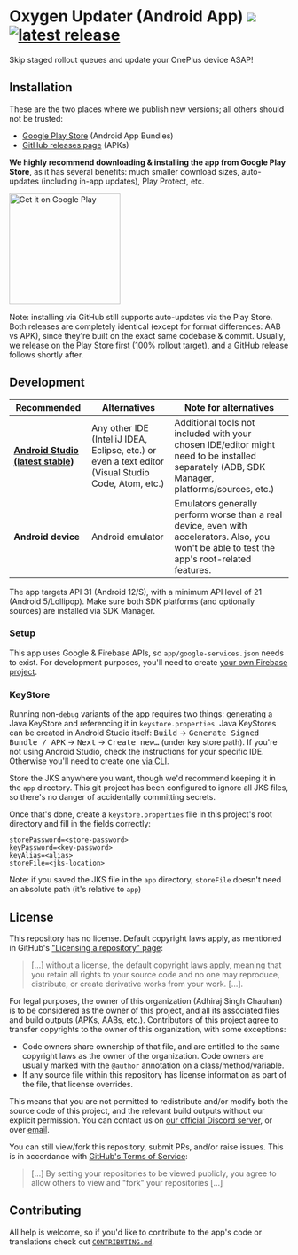 # Oxygen Updater (Android App) ![][badge-ci] [![latest release][badge-latest-release]][github-ou-releases]

Skip staged rollout queues and update your OnePlus device ASAP!

## Installation

These are the two places where we publish new versions; all others should not be trusted:

- [Google Play Store][play-store] (Android App Bundles)
- [GitHub releases page][github-ou-releases] (APKs)

**We highly recommend downloading & installing the app from Google Play Store**, as it has several benefits: much smaller download sizes, auto-updates (including in-app updates), Play Protect, etc.

<a href="https://play.google.com/store/apps/details?id=com.arjanvlek.oxygenupdater&utm_source=github&pcampaignid=pcampaignidMKT-Other-global-all-co-prtnr-py-PartBadge-Mar2515-1"><img alt="Get it on Google Play" src="https://oxygenupdater.com/img/google-play-store-badge-en.svg?v=1" width="200"/></a>

Note: installing via GitHub still supports auto-updates via the Play Store. Both releases are completely identical (except for format differences: AAB vs APK), since they're built on the exact same codebase & commit. Usually, we release on the Play Store first (100% rollout target), and a GitHub release follows shortly after.

## Development

| **Recommended**                    | **Alternatives**                                                                                    | Note for alternatives                                                                                                                          |
|------------------------------------|-----------------------------------------------------------------------------------------------------|------------------------------------------------------------------------------------------------------------------------------------------------|
| **[Android Studio (latest stable)][android-studio]** | Any other IDE (IntelliJ IDEA, Eclipse, etc.) or even a text editor (Visual Studio Code, Atom, etc.) | Additional tools not included with your chosen IDE/editor might need to be installed separately (ADB, SDK Manager, platforms/sources, etc.)    |
| **Android device**                 | Android emulator                                                                                    | Emulators generally perform worse than a real device, even with accelerators. Also, you won't be able to test the app's root-related features. |

The app targets API 31 (Android 12/S), with a minimum API level of 21 (Android 5/Lollipop). Make sure both SDK platforms (and optionally sources) are installed via SDK Manager.

### Setup

This app uses Google & Firebase APIs, so `app/google-services.json` needs to exist. For development purposes, you'll need to create [your own Firebase project][firebase-config].

### KeyStore

Running non-`debug` variants of the app requires two things: generating a Java KeyStore and referencing it in `keystore.properties`.
Java KeyStores can be created in Android Studio itself: <kbd>Build</kbd> → <kbd>Generate Signed Bundle / APK</kbd> → <kbd>Next</kbd> → <kbd>Create new…</kbd> (under key store path). If you're not using Android Studio, check the instructions for your specific IDE. Otherwise you'll need to create one [via CLI][java8-keytool].

Store the JKS anywhere you want, though we'd recommend keeping it in the `app` directory. This git project has been configured to ignore all JKS files, so there's no danger of accidentally committing secrets.

Once that's done, create a `keystore.properties` file in this project's root directory and fill in the fields correctly:

```properties
storePassword=<store-password>
keyPassword=<key-password>
keyAlias=<alias>
storeFile=<jks-location>
```

Note: if you saved the JKS file in the `app` directory, `storeFile` doesn't need an absolute path (it's relative to `app`)

## License

This repository has no license. Default copyright laws apply, as mentioned in GitHub's ["Licensing a repository" page][github-licensing-info]:
> [...] without a license, the default copyright laws apply, meaning that you retain all rights to your source code and no one may reproduce, distribute, or create derivative works from your work. [...].

For legal purposes, the owner of this organization (Adhiraj Singh Chauhan) is to be considered as the owner of this project, and all its associated files and build outputs (APKs, AABs, etc.). Contributors of this project agree to transfer copyrights to the owner of this organization, with some exceptions:

- Code owners share ownership of that file, and are entitled to the same copyright laws as the owner of the organization.
  Code owners are usually marked with the `@author` annotation on a class/method/variable.
- If any source file within this repository has license information as part of the file, that license overrides.

This means that you are not permitted to redistribute and/or modify both the source code of this project, and the relevant build outputs without our explicit permission.
You can contact us on [our official Discord server][discord], or over [email][support-email].

You can still view/fork this repository, submit PRs, and/or raise issues. This is in accordance with [GitHub's Terms of Service][github-tos]:
> [...] By setting your repositories to be viewed publicly, you agree to allow others to view and "fork" your repositories [...]

## Contributing

All help is welcome, so if you'd like to contribute to the app's code or translations check out [`CONTRIBUTING.md`][contributing].

[badge-ci]: https://github.com/oxygen-updater/oxygen-updater/workflows/Android%20CI/badge.svg
[badge-latest-release]: https://img.shields.io/badge/release-v5.11.2-%23f50514?logo=github

[contributing]: ./CONTRIBUTING.md

[android-studio]: https://developer.android.com/studio
[java8-keytool]: https://docs.oracle.com/javase/8/docs/technotes/tools/windows/keytool.html

[firebase-config]: https://support.google.com/firebase/answer/7015592#android

[github-ou-releases]: https://github.com/oxygen-updater/oxygen-updater/releases
[github-licensing-info]: https://docs.github.com/en/repositories/managing-your-repositorys-settings-and-features/customizing-your-repository/licensing-a-repository#choosing-the-right-license
[github-tos]: https://docs.github.com/en/site-policy/github-terms/github-terms-of-service

[play-store]: https://play.google.com/store/apps/details?id=com.arjanvlek.oxygenupdater&utm_source=github
[discord]: https://discord.gg/5TXdhKJ
[support-email]: mailto:support@oxygenupdater.com
